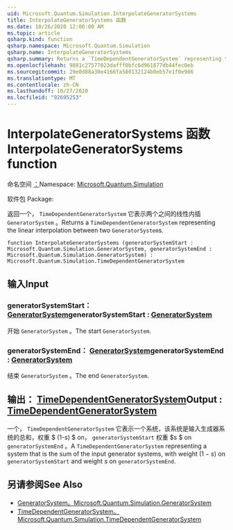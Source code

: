 ```yaml
---
uid: Microsoft.Quantum.Simulation.InterpolateGeneratorSystems
title: InterpolateGeneratorSystems 函数
ms.date: 10/26/2020 12:00:00 AM
ms.topic: article
qsharp.kind: function
qsharp.namespace: Microsoft.Quantum.Simulation
qsharp.name: InterpolateGeneratorSystems
qsharp.summary: Returns a `TimeDependentGeneratorSystem` representing the linear interpolation between two `GeneratorSystem`s.
ms.openlocfilehash: 9881c27577023dafff0bfc6d961877db44fec0eb
ms.sourcegitcommit: 29e0d88a30e4166fa580132124b0eb57e1f0e986
ms.translationtype: MT
ms.contentlocale: zh-CN
ms.lasthandoff: 10/27/2020
ms.locfileid: "92695253"
---
```

# <a name="interpolategeneratorsystems-function"></a><span data-ttu-id="2b003-102">InterpolateGeneratorSystems 函数</span><span class="sxs-lookup"><span data-stu-id="2b003-102">InterpolateGeneratorSystems function</span></span>

<span data-ttu-id="2b003-103">命名空间 [：](xref:Microsoft.Quantum.Simulation)</span><span class="sxs-lookup"><span data-stu-id="2b003-103">Namespace: [Microsoft.Quantum.Simulation](xref:Microsoft.Quantum.Simulation)</span></span>

<span data-ttu-id="2b003-104">软件包 [](https://nuget.org/packages/)</span><span class="sxs-lookup"><span data-stu-id="2b003-104">Package: [](https://nuget.org/packages/)</span></span>


<span data-ttu-id="2b003-105">返回一个， `TimeDependentGeneratorSystem` 它表示两个之间的线性内插 `GeneratorSystem` 。</span><span class="sxs-lookup"><span data-stu-id="2b003-105">Returns a `TimeDependentGeneratorSystem` representing the linear interpolation between two `GeneratorSystem`s.</span></span>

```qsharp
function InterpolateGeneratorSystems (generatorSystemStart : Microsoft.Quantum.Simulation.GeneratorSystem, generatorSystemEnd : Microsoft.Quantum.Simulation.GeneratorSystem) : Microsoft.Quantum.Simulation.TimeDependentGeneratorSystem
```


## <a name="input"></a><span data-ttu-id="2b003-106">输入</span><span class="sxs-lookup"><span data-stu-id="2b003-106">Input</span></span>

### <a name="generatorsystemstart--generatorsystem"></a><span data-ttu-id="2b003-107">generatorSystemStart： [GeneratorSystem](xref:Microsoft.Quantum.Simulation.GeneratorSystem)</span><span class="sxs-lookup"><span data-stu-id="2b003-107">generatorSystemStart : [GeneratorSystem](xref:Microsoft.Quantum.Simulation.GeneratorSystem)</span></span>

<span data-ttu-id="2b003-108">开始 `GeneratorSystem` 。</span><span class="sxs-lookup"><span data-stu-id="2b003-108">The start `GeneratorSystem`.</span></span>


### <a name="generatorsystemend--generatorsystem"></a><span data-ttu-id="2b003-109">generatorSystemEnd： [GeneratorSystem](xref:Microsoft.Quantum.Simulation.GeneratorSystem)</span><span class="sxs-lookup"><span data-stu-id="2b003-109">generatorSystemEnd : [GeneratorSystem](xref:Microsoft.Quantum.Simulation.GeneratorSystem)</span></span>

<span data-ttu-id="2b003-110">结束 `GeneratorSystem` 。</span><span class="sxs-lookup"><span data-stu-id="2b003-110">The end `GeneratorSystem`.</span></span>



## <a name="output--timedependentgeneratorsystem"></a><span data-ttu-id="2b003-111">输出： [TimeDependentGeneratorSystem](xref:Microsoft.Quantum.Simulation.TimeDependentGeneratorSystem)</span><span class="sxs-lookup"><span data-stu-id="2b003-111">Output : [TimeDependentGeneratorSystem](xref:Microsoft.Quantum.Simulation.TimeDependentGeneratorSystem)</span></span>

<span data-ttu-id="2b003-112">一个， `TimeDependentGeneratorSystem` 它表示一个系统，该系统是输入生成器系统的总和，权重 $ (1-s) $ on， `generatorSystemStart` 权重 $s $ on `generatorSystemEnd` 。</span><span class="sxs-lookup"><span data-stu-id="2b003-112">A `TimeDependentGeneratorSystem` representing a system that is the sum of the input generator systems, with weight $(1-s)$ on `generatorSystemStart` and weight $s$ on `generatorSystemEnd`.</span></span>

## <a name="see-also"></a><span data-ttu-id="2b003-113">另请参阅</span><span class="sxs-lookup"><span data-stu-id="2b003-113">See Also</span></span>

- [<span data-ttu-id="2b003-114">GeneratorSystem。</span><span class="sxs-lookup"><span data-stu-id="2b003-114">Microsoft.Quantum.Simulation.GeneratorSystem</span></span>](xref:Microsoft.Quantum.Simulation.GeneratorSystem)
- [<span data-ttu-id="2b003-115">TimeDependentGeneratorSystem。</span><span class="sxs-lookup"><span data-stu-id="2b003-115">Microsoft.Quantum.Simulation.TimeDependentGeneratorSystem</span></span>](xref:Microsoft.Quantum.Simulation.TimeDependentGeneratorSystem)